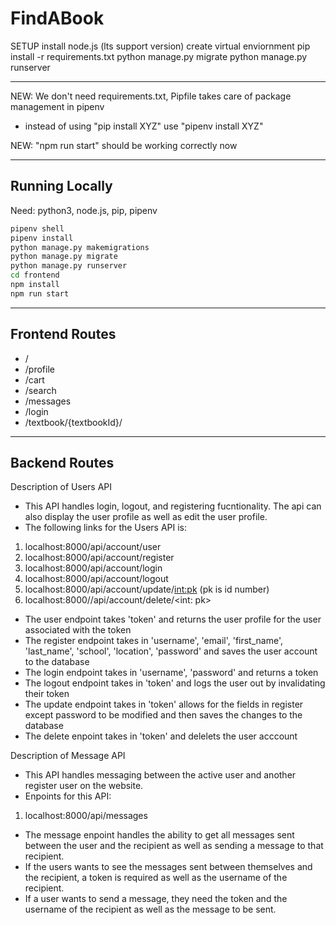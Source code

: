 # FindABook

SETUP
install node.js (lts support version)
create virtual enviornment
pip install -r requirements.txt
python manage.py migrate
python manage.py runserver

---

NEW: We don't need requirements.txt, Pipfile takes care of package management in pipenv

- instead of using "pip install XYZ" use "pipenv install XYZ"

NEW: "npm run start" should be working correctly now

---

## Running Locally

Need: python3, node.js, pip, pipenv

```bash
pipenv shell
pipenv install
python manage.py makemigrations
python manage.py migrate
python manage.py runserver
cd frontend
npm install
npm run start
```

---

## Frontend Routes

- /
- /profile
- /cart
- /search
- /messages
- /login
- /textbook/{textbookId}/

---

## Backend Routes

Description of Users API
- This API handles login, logout, and registering fucntionality. The api can also display the user profile as well as edit the user profile.
- The following links for the Users API is: 
1. localhost:8000/api/account/user
2. localhost:8000/api/account/register
3. localhost:8000/api/account/login
4. localhost:8000/api/account/logout
5. localhost:8000/api/account/update/<int:pk> (pk is id number)
6. localhost:8000//api/account/delete/<int: pk>
- The user endpoint takes 'token' and returns the user profile for the user associated with the token
- The register endpoint takes in 'username', 'email', 'first_name', 'last_name', 'school', 'location', 'password' and saves the user account to the database
- The login endpoint takes in 'username', 'password' and returns a token
- The logout endpoint takes in 'token' and logs the user out by invalidating their token
- The update endpoint takes in 'token' allows for the fields in register except password to be modified and then saves the changes to the database
- The delete enpoint takes in 'token' and delelets the user acccount

Description of Message API
- This API handles messaging between the active user and another register user on the website. 
- Enpoints for this API:
1. localhost:8000/api/messages
- The message enpoint handles the ability to get all messages sent between the user and the recipient as well as sending a message to that recipient. 
- If the users wants to see the messages sent between themselves and the recipient, a token is required as well as the username of the recipient.
- If a user wants to send a message, they need the token and the username of the recipient as well as the message to be sent.
